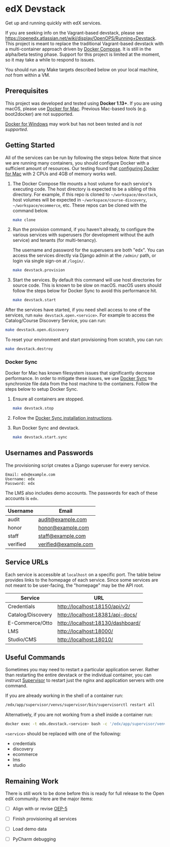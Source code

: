 # edX Devstack

Get up and running quickly with edX services.

If you are seeking info on the Vagrant-based devstack, please see
<https://openedx.atlassian.net/wiki/display/OpenOPS/Running+Devstack>.  This
project is meant to replace the traditional Vagrant-based devstack with a
multi-container approach driven by [Docker Compose][]. It is still in the
alpha/beta testing phase. Support for this project is limited at the moment, so
it may take a while to respond to issues.

You should run any Make targets described below on your local machine, _not_
from within a VM.


## Prerequisites

This project was developed and tested using **Docker 1.13+**. If you are using
macOS, please use [Docker for Mac][].  Previous Mac-based tools (e.g.
boot2docker) are not supported.

[Docker for Windows][] may work but has not been tested and is _not supported_.


## Getting Started

All of the services can be run by following the steps below. Note that since we
are running many containers, you should configure Docker with a sufficient
amount of resources. Our testing found that [configuring Docker for Mac][] with
2 CPUs and 4GB of memory works well.

1.  The Docker Compose file mounts a host volume for each service's executing
    code. The host directory is expected to be a sibling of this directory. For
    example, if this repo is cloned to `~/workspace/devstack`, host volumes
    will be expected in `~/workspace/course-discovery`,
    `~/workspace/ecommerce`, etc. These repos can be cloned with the command
    below.

    ```sh
    make clone
    ```

2.  Run the provision command, if you haven't already, to configure the various
    services with superusers (for development without the auth service) and
    tenants (for multi-tenancy).

    The username and password for the superusers are both "edx". You can access
    the services directly via Django admin at the `/admin/` path, or login via
    single sign-on at `/login/`.

    ```sh
    make devstack.provision
    ```

3.  Start the services. By default this command will use host directories for
    source code. This is known to be slow on macOS. macOS users should follow
    the steps below for Docker Sync to avoid this performance hit.

    ```sh
    make devstack.start
    ```

After the services have started, if you need shell access to one of the
services, run `make devstack.open.<service>`. For example to access the
Catalog/Course Discovery Service, you can run:

```sh
make devstack.open.discovery
```

To reset your environment and start provisioning from scratch, you can run:

```sh
make devstack.destroy
```

### Docker Sync

Docker for Mac has known filesystem issues that significantly decrease
performance. In order to mitigate these issues, we use [Docker Sync][] to
synchronize file data from the host machine to the containers. Follow the steps
below to setup Docker Sync.

1.  Ensure all containers are stopped.

    ```sh
    make devstack.stop
    ```

2.  Follow the [Docker Sync installation instructions][].

3.  Run Docker Sync and devstack.

    ```sh
    make devstack.start.sync
    ```


## Usernames and Passwords

The provisioning script creates a Django superuser for every service.

```
Email: edx@example.com
Username: edx
Password: edx
```

The LMS also includes demo accounts. The passwords for each of these accounts
is `edx`.

| Username | Email                |
| -------- | -------------------- |
| audit    | audit@example.com    |
| honor    | honor@example.com    |
| staff    | staff@example.com    |
| verified | verified@example.com |


## Service URLs

Each service is accessible at `localhost` on a specific port. The table below
provides links to the homepage of each service. Since some services are not
meant to be user-facing, the "homepage" may be the API root.

| Service           | URL                                 |
| ----------------- | ----------------------------------- |
| Credentials       | <http://localhost:18150/api/v2/>    |
| Catalog/Discovery | <http://localhost:18381/api-docs/>  |
| E-Commerce/Otto   | <http://localhost:18130/dashboard/> |
| LMS               | <http://localhost:18000/>           |
| Studio/CMS        | <http://localhost:18010/>           |


## Useful Commands

Sometimes you may need to restart a particular application server. Rather than
restarting the entire devstack or the individual container, you can instruct
[Supervisor][] to restart just the nginx and application servers with one
command.

If you are already working in the shell of a container run:

```sh
/edx/app/supervisor/venvs/supervisor/bin/supervisorctl restart all
```

Alternatively, if you are not working from a shell inside a container run:

```sh
docker exec -t edx.devstack.<service> bash -c '/edx/app/supervisor/venvs/supervisor/bin/supervisorctl restart all'
```

`<service>` should be replaced with one of the following:

* credentials
* discovery
* ecommerce
* lms
* studio


## Remaining Work

There is still work to be done before this is ready for full release to the
Open edX community. Here are the major items:

* [ ] Align with or revise [OEP-5][]
* [ ] Finish provisioning all services
* [ ] Load demo data
* [ ] PyCharm debugging


[Docker Compose]: https://docs.docker.com/compose/
[Docker Sync installation instructions]: https://github.com/EugenMayer/docker-sync/wiki/1.-Installation
[Docker Sync]: https://github.com/EugenMayer/docker-sync/wiki
[Docker for Mac]: https://docs.docker.com/docker-for-mac/
[Docker for Windows]: https://docs.docker.com/docker-for-windows/
[OEP-5]: http://open-edx-proposals.readthedocs.io/en/latest/oep-0005.html
[Supervisor]: http://supervisord.org/
[configuring Docker for Mac]: https://docs.docker.com/docker-for-mac/#/advanced
